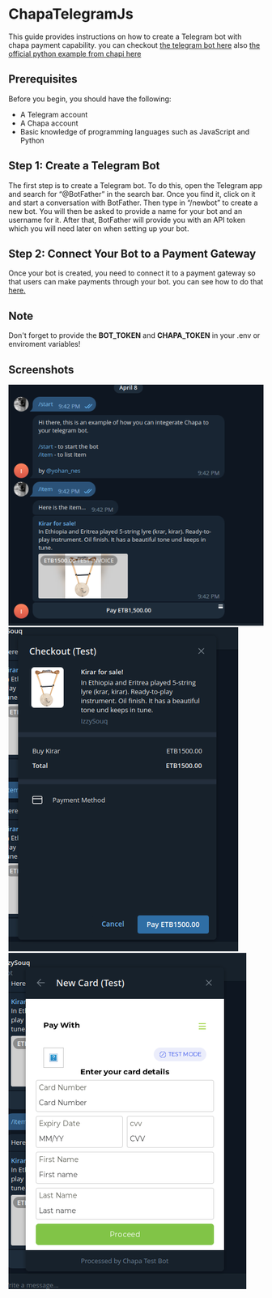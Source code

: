 # ChapaTelegramJs

This guide provides instructions on how to create a Telegram bot with chapa payment capability. you can checkout [the telegram bot here](https://t.me/izzy_souq_bot) also [the official python example from chapi here](https://github.com/Chapa-Et/chapa-telegram-bot-Python)

## Prerequisites 

Before you begin, you should have the following: 
- A Telegram account 
- A Chapa account 
- Basic knowledge of programming languages such as JavaScript and Python 


## Step 1: Create a Telegram Bot 
The first step is to create a Telegram bot. To do this, open the Telegram app and search for “@BotFather” in the search bar. Once you find it, click on it and start a conversation with BotFather. Then type in “/newbot” to create a new bot. You will then be asked to provide a name for your bot and an username for it. After that, BotFather will provide you with an API token which you will need later on when setting up your bot.  


## Step 2: Connect Your Bot to a Payment Gateway 
Once your bot is created, you need to connect it to a payment gateway so that users can make payments through your bot. you can see how to do that [here.](https://support.chapa.co/knowledge-base/19-how-to-integrate-telegram-bot-with-chapa)

## Note
Don't forget to provide the **BOT_TOKEN** and **CHAPA_TOKEN** in your .env or enviroment variables!

## Screenshots
![image info](./images/image_1.png)
![image info](./images/image_2.png)
![image info](./images/image_3.png)